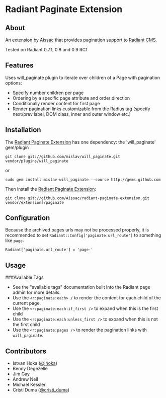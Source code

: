 Radiant Paginate Extension
===

About
---
An extension by [Aissac][ai] that provides pagination support to [Radiant CMS][rd].

Tested on Radiant 0.7.1, 0.8 and 0.9 RC1

Features
---

Uses will_paginate plugin to iterate over children of a Page with pagination options:

* Specify number children per page
* Ordering by a specific page attribute and order direction
* Conditionally render content for first page
* Render pagination links customizable from the Radius tag (specify next/prev label, DOM class, inner and outer window etc.)

Installation
---

The [Radiant Paginate Extension][rpe] has one dependency: the 'will_paginate' gem/plugin

    git clone git://github.com/mislav/will_paginate.git vendor/plugins/will_paginate
    
or

    sudo gem install mislav-will_paginate --source http://gems.github.com

Then install the [Radiant Paginate Extension][rpe]:

    git clone git://github.com/Aissac/radiant-paginate-extension.git vendor/extensions/paginate

Configuration
---
Because the archived pages urls may not be processed properly, it is recommended to set `Radiant::Config['paginate.url_route']` to something like `page-`

    Radiant['paginate.url_route'] = 'page-'

Usage
---

###Available Tags
* See the "available tags" documentation built into the Radiant page admin for more details.
* Use the `<r:paginate:each> /` to render the content for each child of the current page.
* Use the `<r:paginate:each:if_first />` to expand when this is the first child
* Use the `<r:paginate:each:unless_first />` to expand when this is not the first child
* Use the `<r:paginate:pages />` to render the pagination links with `will_paginate`.

Contributors
---

* Istvan Hoka ([@ihoka][ih])
* Benny Degezelle
* Jim Gay
* Andrew Neil
* Michael Kessler
* Cristi Duma ([@cristi_duma][cd])

[ai]: http://www.aissac.ro/
[rd]: http://radiantcms.org/
[rpe]: http://blog.aissac.ro/radiant/paginate-extension/
[cd]: http://twitter.com/cristi_duma
[ih]: http://twitter.com/ihoka